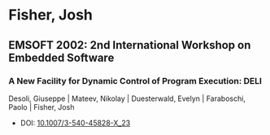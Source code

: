 # Fisher, Josh

## EMSOFT 2002: 2nd International Workshop on Embedded Software

### A New Facility for Dynamic Control of Program Execution: DELI
Desoli, Giuseppe | Mateev, Nikolay | Duesterwald, Evelyn | Faraboschi, Paolo | Fisher, Josh
* DOI: [10.1007/3-540-45828-X_23](https://doi.org/10.1007/3-540-45828-X_23)

